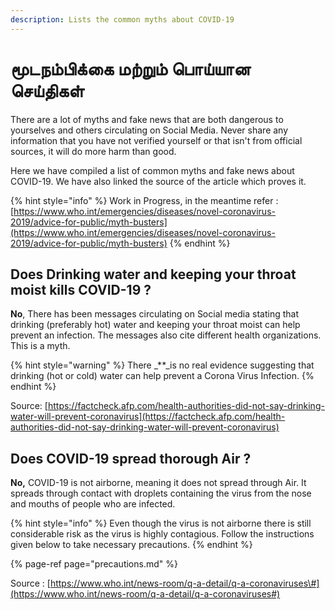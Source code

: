 ```yaml
---
description: Lists the common myths about COVID-19
---
```


# மூடநம்பிக்கை மற்றும் பொய்யான செய்திகள்

There are a lot of myths and fake news that are both dangerous to yourselves and others circulating on Social Media. Never share any information that you have not verified yourself or that isn't from official sources, it will do more harm than good.

Here we have compiled a list of common myths and fake news about COVID-19. We have also linked the source of the article which proves it.

{% hint style="info" %}
Work in Progress, in the meantime refer : [https://www.who.int/emergencies/diseases/novel-coronavirus-2019/advice-for-public/myth-busters](https://www.who.int/emergencies/diseases/novel-coronavirus-2019/advice-for-public/myth-busters)
{% endhint %}

## Does Drinking water and keeping your throat moist kills COVID-19 ?

**No**, There has been messages circulating on Social media stating that drinking \(preferably hot\) water and keeping your throat moist can help prevent an infection. The messages also cite different health organizations. This is a myth.

{% hint style="warning" %}
There \_\*\*\_is no real evidence suggesting that drinking \(hot or cold\) water can help prevent a Corona Virus Infection.
{% endhint %}

Source: [https://factcheck.afp.com/health-authorities-did-not-say-drinking-water-will-prevent-coronavirus](https://factcheck.afp.com/health-authorities-did-not-say-drinking-water-will-prevent-coronavirus)

## Does COVID-19 spread thorough Air ?

**No,** COVID-19 is not airborne, meaning it does not spread through Air. It spreads through contact with droplets containing the virus from the nose and mouths of people who are infected.

{% hint style="info" %}
Even though the virus is not airborne there is still considerable risk as the virus is highly contagious. Follow the instructions given below to take necessary precautions.
{% endhint %}

{% page-ref page="precautions.md" %}

Source : [https://www.who.int/news-room/q-a-detail/q-a-coronaviruses\#](https://www.who.int/news-room/q-a-detail/q-a-coronaviruses#)

